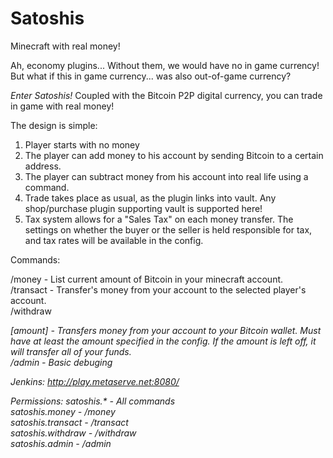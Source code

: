 Satoshis
========

Minecraft with real money!  

Ah, economy plugins... Without them, we would have no in game currency! But what if this in game currency... was also out-of-game currency?  

*Enter Satoshis!*
Coupled with the Bitcoin P2P digital currency, you can trade in game with real money!

The design is simple:  
1) Player starts with no money  
2) The player can add money to his account by sending Bitcoin to a certain address.  
3) The player can subtract money from his account into real life using a command.  
4) Trade takes place as usual, as the plugin links into vault. Any shop/purchase plugin supporting vault is supported here!  
5) Tax system allows for a "Sales Tax" on each money transfer. The settings on whether the buyer or the seller is held responsible for tax, and tax rates will be available in the config.  

Commands:  

/money - List current amount of Bitcoin in your minecraft account.  
/transact <player> <amount> - Transfer's money from your account to the selected player's account.  
/withdraw <address> [amount] - Transfers money from your account to your Bitcoin wallet. Must have at least the amount specified in the config. If the amount is left off, it will transfer all of your funds.  
/admin - Basic debuging  

Jenkins: http://play.metaserve.net:8080/

Permissions:
satoshis.* - All commands  
satoshis.money - /money  
satoshis.transact - /transact  
satoshis.withdraw - /withdraw  
satoshis.admin - /admin  
